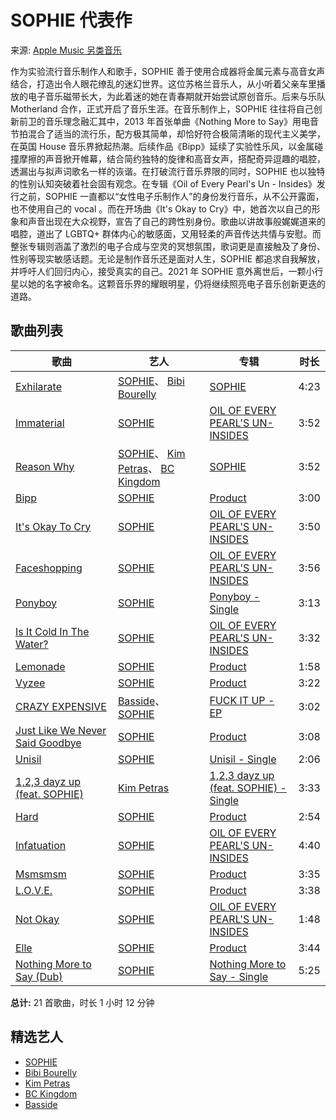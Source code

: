 # SOPHIE 代表作

来源: [Apple Music 另类音乐](https://music.apple.com/cn/curator/apple-music-%E5%8F%A6%E7%B1%BB%E9%9F%B3%E4%B9%90/1019397973)

作为实验流行音乐制作人和歌手，SOPHIE 善于使用合成器将金属元素与高音女声结合，打造出令人眼花缭乱的迷幻世界。这位苏格兰音乐人，从小听着父亲车里播放的电子音乐磁带长大，为此着迷的她在青春期就开始尝试原创音乐。后来与乐队 Motherland 合作，正式开启了音乐生涯。在音乐制作上，SOPHIE 往往将自己创新前卫的音乐理念融汇其中，2013 年首张单曲《Nothing More to Say》用电音节拍混合了适当的流行乐，配方极其简单，却恰好符合极简清晰的现代主义美学，在英国 House 音乐界掀起热潮。后续作品《Bipp》延续了实验性乐风，以金属碰撞摩擦的声音掀开帷幕，结合简约独特的旋律和高音女声，搭配奇异逗趣的唱腔，透漏出与拟声词歌名一样的诙谐。在打破流行音乐界限的同时，SOPHIE 也以独特的性别认知突破着社会固有观念。在专辑《Oil of Every Pearl's Un - Insides》发行之前，SOPHIE 一直都以“女性电子乐制作人”的身份发行音乐，从不公开露面，也不使用自己的 vocal 。而在开场曲《It's Okay to Cry》中，她首次以自己的形象和声音出现在大众视野，宣告了自己的跨性别身份。歌曲以讲故事般娓娓道来的唱腔，道出了 LGBTQ+ 群体内心的敏感面，又用轻柔的声音传达共情与安慰。而整张专辑则涵盖了激烈的电子合成与空灵的冥想氛围，歌词更是直接触及了身份、性别等现实敏感话题。无论是制作音乐还是面对人生，SOPHIE 都追求自我解放，并呼吁人们回归内心，接受真实的自己。2021 年 SOPHIE 意外离世后，一颗小行星以她的名字被命名。这颗音乐界的耀眼明星，仍将继续照亮电子音乐创新更迭的道路。

## 歌曲列表

| 歌曲                             | 艺人                                                | 专辑                                                      | 时长  |
|----------------------------------|-----------------------------------------------------|-----------------------------------------------------------|-------|
| [Exhilarate](https://music.apple.com/cn/song/exhilarate/1766808700) | [SOPHIE](https://music.apple.com/cn/artist/sophie/904687727)、 [Bibi Bourelly](https://music.apple.com/cn/artist/bibi-bourelly/982515365) | [SOPHIE](https://music.apple.com/cn/album/exhilarate/1766808387) | 4:23  |
| [Immaterial](https://music.apple.com/cn/song/immaterial/1709023790) | [SOPHIE](https://music.apple.com/cn/artist/sophie/904687727) | [OIL OF EVERY PEARL'S UN-INSIDES](https://music.apple.com/cn/album/immaterial/1709023350) | 3:52  |
| [Reason Why](https://music.apple.com/cn/song/reason-why/1766808600) | [SOPHIE](https://music.apple.com/cn/artist/sophie/904687727)、 [Kim Petras](https://music.apple.com/cn/artist/kim-petras/291697579)、 [BC Kingdom](https://music.apple.com/cn/artist/bc-kingdom/731826779) | [SOPHIE](https://music.apple.com/cn/album/reason-why/1766808387) | 3:52  |
| [Bipp](https://music.apple.com/cn/song/bipp/1528287369) | [SOPHIE](https://music.apple.com/cn/artist/sophie/904687727) | [Product](https://music.apple.com/cn/album/bipp/1528287368) | 3:00  |
| [It's Okay To Cry](https://music.apple.com/cn/song/its-okay-to-cry/1709023353) | [SOPHIE](https://music.apple.com/cn/artist/sophie/904687727) | [OIL OF EVERY PEARL'S UN-INSIDES](https://music.apple.com/cn/album/its-okay-to-cry/1709023350) | 3:50  |
| [Faceshopping](https://music.apple.com/cn/song/faceshopping/1709023357) | [SOPHIE](https://music.apple.com/cn/artist/sophie/904687727) | [OIL OF EVERY PEARL'S UN-INSIDES](https://music.apple.com/cn/album/faceshopping/1709023350) | 3:56  |
| [Ponyboy](https://music.apple.com/cn/song/ponyboy/1317328900) | [SOPHIE](https://music.apple.com/cn/artist/sophie/904687727) | [Ponyboy - Single](https://music.apple.com/cn/album/ponyboy/1317328899) | 3:13  |
| [Is It Cold In The Water?](https://music.apple.com/cn/song/is-it-cold-in-the-water/1709023358) | [SOPHIE](https://music.apple.com/cn/artist/sophie/904687727) | [OIL OF EVERY PEARL'S UN-INSIDES](https://music.apple.com/cn/album/is-it-cold-in-the-water/1709023350) | 3:32  |
| [Lemonade](https://music.apple.com/cn/song/lemonade/1528287372) | [SOPHIE](https://music.apple.com/cn/artist/sophie/904687727) | [Product](https://music.apple.com/cn/album/lemonade/1528287368) | 1:58  |
| [Vyzee](https://music.apple.com/cn/song/vyzee/1528287375) | [SOPHIE](https://music.apple.com/cn/artist/sophie/904687727) | [Product](https://music.apple.com/cn/album/vyzee/1528287368) | 3:22  |
| [CRAZY EXPENSIVE](https://music.apple.com/cn/song/crazy-expensive/1559613111) | [Basside](https://music.apple.com/cn/artist/basside/1361731740)、 [SOPHIE](https://music.apple.com/cn/artist/sophie/904687727) | [FUCK IT UP - EP](https://music.apple.com/cn/album/crazy-expensive/1559612610) | 3:02  |
| [Just Like We Never Said Goodbye](https://music.apple.com/cn/song/just-like-we-never-said-goodbye/1528287377) | [SOPHIE](https://music.apple.com/cn/artist/sophie/904687727) | [Product](https://music.apple.com/cn/album/just-like-we-never-said-goodbye/1528287368) | 3:08  |
| [Unisil](https://music.apple.com/cn/song/unisil/1548266841) | [SOPHIE](https://music.apple.com/cn/artist/sophie/904687727) | [Unisil - Single](https://music.apple.com/cn/album/unisil/1548266840) | 2:06  |
| [1,2,3 dayz up (feat. SOPHIE)](https://music.apple.com/cn/song/1-2-3-dayz-up-feat-sophie/1579995656) | [Kim Petras](https://music.apple.com/cn/artist/kim-petras/291697579) | [1,2,3 dayz up (feat. SOPHIE) - Single](https://music.apple.com/cn/album/1-2-3-dayz-up-feat-sophie/1579995653) | 3:33  |
| [Hard](https://music.apple.com/cn/song/hard/1528287373) | [SOPHIE](https://music.apple.com/cn/artist/sophie/904687727) | [Product](https://music.apple.com/cn/album/hard/1528287368) | 2:54  |
| [Infatuation](https://music.apple.com/cn/song/infatuation/1709023359) | [SOPHIE](https://music.apple.com/cn/artist/sophie/904687727) | [OIL OF EVERY PEARL'S UN-INSIDES](https://music.apple.com/cn/album/infatuation/1709023350) | 4:40  |
| [Msmsmsm](https://music.apple.com/cn/song/msmsmsm/1528287374) | [SOPHIE](https://music.apple.com/cn/artist/sophie/904687727) | [Product](https://music.apple.com/cn/album/msmsmsm/1528287368) | 3:35  |
| [L.O.V.E.](https://music.apple.com/cn/song/l-o-v-e/1528287376) | [SOPHIE](https://music.apple.com/cn/artist/sophie/904687727) | [Product](https://music.apple.com/cn/album/l-o-v-e/1528287368) | 3:38  |
| [Not Okay](https://music.apple.com/cn/song/not-okay/1709023363) | [SOPHIE](https://music.apple.com/cn/artist/sophie/904687727) | [OIL OF EVERY PEARL'S UN-INSIDES](https://music.apple.com/cn/album/not-okay/1709023350) | 1:48  |
| [Elle](https://music.apple.com/cn/song/elle/1528287371) | [SOPHIE](https://music.apple.com/cn/artist/sophie/904687727) | [Product](https://music.apple.com/cn/album/elle/1528287368) | 3:44  |
| [Nothing More to Say (Dub)](https://music.apple.com/cn/song/nothing-more-to-say-dub/878090466) | [SOPHIE](https://music.apple.com/cn/artist/sophie/904687727) | [Nothing More to Say - Single](https://music.apple.com/cn/album/nothing-more-to-say-dub/878090431) | 5:25  |

**总计:** 21 首歌曲，时长 1 小时 12 分钟

## 精选艺人

- [SOPHIE](https://music.apple.com/cn/artist/sophie/904687727)
- [Bibi Bourelly](https://music.apple.com/cn/artist/bibi-bourelly/982515365)
- [Kim Petras](https://music.apple.com/cn/artist/kim-petras/291697579)
- [BC Kingdom](https://music.apple.com/cn/artist/bc-kingdom/731826779)
- [Basside](https://music.apple.com/cn/artist/basside/1361731740)
<!-- tcd_original_link https://music.apple.com/cn/playlist/sophie-%E4%BB%A3%E8%A1%A8%E4%BD%9C/pl.9b7634fb46674fab987ca3f00836b30a -->
